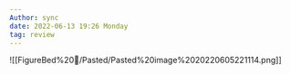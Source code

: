 ```yaml
---
Author: sync
date: 2022-06-13 19:26 Monday
tag: review
---
```


![[FigureBed%20🌄/Pasted/Pasted%20image%2020220605221114.png]]
